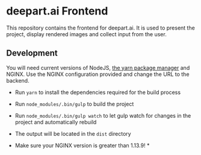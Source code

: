 # deepart.ai Frontend

This repository contains the frontend for deepart.ai. It is used to present the project, display rendered images and collect input from the user.

## Development

You will need current versions of NodeJS, [the yarn package manager](https://yarnpkg.com/) and NGINX. Use the NGINX configuration provided and change the URL to the backend. 
* Run `yarn` to install the dependencies required for the build process
* Run `node_modules/.bin/gulp` to build the project
* Run `node_modules/.bin/gulp watch` to let gulp watch for changes in the project and automatically rebuild
* The output will be located in the `dist` directory

* Make sure your NGINX version is greater than 1.13.9! *
